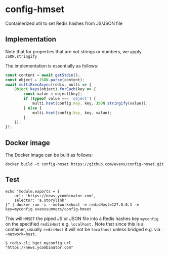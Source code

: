 
# config-hmset

Containerized util to set Redis hashes from JS/JSON file

## Implementation

Note that for properties that are not strings or numbers, we apply `JSON.stringify`

The implementation is essentially as follows:
```javascript
const content = await getStdin();
const object = JSON.parse(content);
await multiExecAsync(redis, multi => {
    Object.keys(object).forEach(key => {
        const value = object[key];
        if (typeof value === 'object') {
            multi.hset(config.key, key, JSON.stringify(value));
        } else {
            multi.hset(config.key, key, value);
        }
    });
});
```

## Docker image

The Docker image can be built as follows:
```
docker build -t config-hmset https://github.com/evanx/config-hmset.git
```

## Test

```shell
echo "module.exports = {
    url: 'https://news.ycombinator.com',
    selector: 'a.storylink'
}" | docker run -i --network=host -e redisHost=127.0.0.1 -e key=myconfig evanxsummers/config-hmset
```

This will `HMSET` the piped JS or JSON file into a Redis hashes key `myconfig` on the specified `redisHost` e.g. `localhost.` Note that since this is a container, usually `redisHost` it will not be `localhost` unless bridged e.g. via `--network=host.`

```shell
$ redis-cli hget myconfig url
"https://news.ycombinator.com"
```
